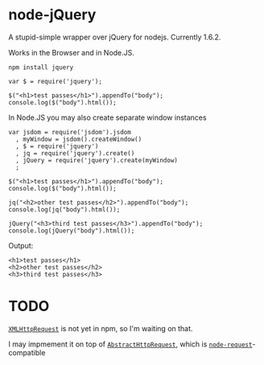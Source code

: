 node-jQuery
====

A stupid-simple wrapper over jQuery for nodejs. Currently 1.6.2.

Works in the Browser and in Node.JS.


    npm install jquery

    var $ = require('jquery');

    $("<h1>test passes</h1>").appendTo("body");
    console.log($("body").html());


In Node.JS you may also create separate window instances

    var jsdom = require('jsdom').jsdom
      , myWindow = jsdom().createWindow()
      , $ = require('jquery')
      , jq = require('jquery').create()
      , jQuery = require('jquery').create(myWindow)
      ;

    $("<h1>test passes</h1>").appendTo("body");
    console.log($("body").html());

    jq("<h2>other test passes</h2>").appendTo("body");
    console.log(jq("body").html());

    jQuery("<h3>third test passes</h3>").appendTo("body");
    console.log(jQuery("body").html());

Output:

    <h1>test passes</h1>
    <h2>other test passes</h2>
    <h3>third test passes</h3>


TODO
====

[`XMLHttpRequest`](https://github.com/driverdan/node-XMLHttpRequest) is not yet in npm, so I'm waiting on that.

I may impmement it on top of [`AbstractHttpRequest`](https://github.com/coolaj86/abstract-http-request), which is [`node-request`](http://github.com/mikeal/node-utils/tree/master/request/)-compatible
